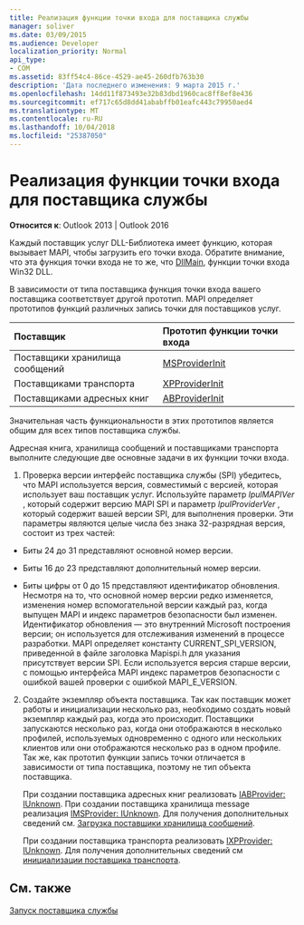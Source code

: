 ```yaml
---
title: Реализация функции точки входа для поставщика службы
manager: soliver
ms.date: 03/09/2015
ms.audience: Developer
localization_priority: Normal
api_type:
- COM
ms.assetid: 83ff54c4-86ce-4529-ae45-260dfb763b30
description: 'Дата последнего изменения: 9 марта 2015 г.'
ms.openlocfilehash: 14dd11f873493e32b83dbd1960cac8ff8ef8e436
ms.sourcegitcommit: ef717c65d8dd41ababffb01eafc443c79950aed4
ms.translationtype: MT
ms.contentlocale: ru-RU
ms.lasthandoff: 10/04/2018
ms.locfileid: "25387050"
---
```

# <a name="implementing-a-service-provider-entry-point-function"></a>Реализация функции точки входа для поставщика службы

  
  
**Относится к**: Outlook 2013 | Outlook 2016 
  
Каждый поставщик услуг DLL-Библиотека имеет функцию, которая вызывает MAPI, чтобы загрузить его точки входа. Обратите внимание, что эта функция точки входа не то же, что [DllMain](https://msdn.microsoft.com/library/ms682583.aspx), функции точки входа Win32 DLL.
  
В зависимости от типа поставщика функция точки входа вашего поставщика соответствует другой прототип. MAPI определяет прототипов функций различных запись точки для поставщиков услуг.
  
|**Поставщик**|**Прототип функции точки входа**|
|:-----|:-----|
|Поставщики хранилища сообщений  <br/> |[MSProviderInit](msproviderinit.md) <br/> |
|Поставщиками транспорта  <br/> |[XPProviderInit](xpproviderinit.md) <br/> |
|Поставщиками адресных книг  <br/> |[ABProviderInit](abproviderinit.md) <br/> |
   
Значительная часть функциональности в этих прототипов является общим для всех типов поставщика службы. 
  
Адресная книга, хранилища сообщений и поставщиками транспорта выполните следующие две основные задачи в их функции точки входа.
  
1. Проверка версии интерфейс поставщика службы (SPI) убедитесь, что MAPI используется версия, совместимый с версией, которая использует ваш поставщик услуг. Используйте параметр _lpulMAPIVer_ , который содержит версию MAPI SPI и параметр _lpulProviderVer_ , который содержит вашей версии SPI, для выполнения проверки. Эти параметры являются целые числа без знака 32-разрядная версия, состоит из трех частей: 
    
  - Биты 24 до 31 представляют основной номер версии.
    
  - Биты 16 до 23 представляют дополнительный номер версии.
    
  - Биты цифры от 0 до 15 представляют идентификатор обновления. Несмотря на то, что основной номер версии редко изменяется, изменения номер вспомогательной версии каждый раз, когда выпущен MAPI и индекс параметров безопасности был изменен. Идентификатор обновления — это внутренний Microsoft построения версии; он используется для отслеживания изменений в процессе разработки. MAPI определяет константу CURRENT_SPI_VERSION, приведенной в файле заголовка Mapispi.h для указания присутствует версии SPI. Если используется версия старше версии, с помощью интерфейса MAPI индекс параметров безопасности с ошибкой вашей проверки с ошибкой MAPI_E_VERSION.
    
2. Создайте экземпляр объекта поставщика. Так как поставщик может работы и инициализации несколько раз, необходимо создать новый экземпляр каждый раз, когда это происходит. Поставщики запускаются несколько раз, когда они отображаются в несколько профилей, используемых одновременно с одного или нескольких клиентов или они отображаются несколько раз в одном профиле. Так же, как прототип функции запись точки отличается в зависимости от типа поставщика, поэтому не тип объекта поставщика. 
    
    При создании поставщика адресных книг реализовать [IABProvider: IUnknown](iabprovideriunknown.md). При создании поставщика хранилища message реализация [IMSProvider: IUnknown](imsprovideriunknown.md). Для получения дополнительных сведений см. [Загрузка поставщики хранилища сообщений](loading-message-store-providers.md).
    
    При создании поставщика транспорта реализовать [IXPProvider: IUnknown](ixpprovideriunknown.md). Для получения дополнительных сведений см [инициализации поставщика транспорта](initializing-the-transport-provider.md).
    
## <a name="see-also"></a>См. также



[Запуск поставщика службы](starting-a-service-provider.md)

